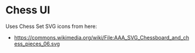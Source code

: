 # Chess UI

Uses Chess Set SVG icons from here:
- https://commons.wikimedia.org/wiki/File:AAA_SVG_Chessboard_and_chess_pieces_06.svg